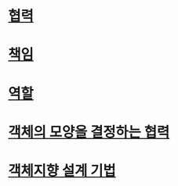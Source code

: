 # [협력](협력.md)
# [책임](책임.md)
# [역할](역할.md)
# [객체의 모양을 결정하는 협력](객사오%20>%20Ch4%20>%20객체의%20모양을%20결정하는%20협력.md)
# [객체지향 설계 기법](객사오%20>%20Ch4%20>%20객체지향%20설계%20기법.md)
